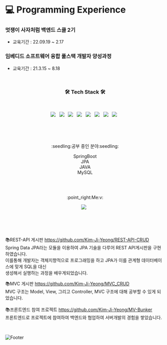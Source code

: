 

# 💻 Programming Experience

### 멋쟁이 사자처럼 백엔드 스쿨 2기
- 교육기간 : 22.09.19 ~ 2.17





### 임베디드 소프트웨어 융합 풀스택 개발자 양성과정

- 교육기간 : 21.3.15 ~ 8.18




<br>
<h3 align="center"><b>🛠 Tech Stack 🛠</b></h3>
</br>
<p align="center">
  <img src="https://img.shields.io/badge/Java-1F6B75?style=flat&logo=OpenJDK&logoColor=white"/> &nbsp
<img src="https://img.shields.io/badge/HTML5-E34F26?style=plastic-square&logo=HTML5&logoColor=white"/></a> &nbsp
<img src="https://img.shields.io/badge/CSS3-1572B6?style=plastic-square&logo=CSS3&logoColor=white"/></a> &nbsp
<img src="https://img.shields.io/badge/JavaScript-F7DF1E?style=plastic-square&logo=JavaScript&logoColor=white"/></a> &nbsp
<!-- <img src="https://img.shields.io/badge/Android-3DDC84?style=plastic-square&logo=Android&logoColor=white"/></a> &nbsp -->
<img src="https://img.shields.io/badge/MySQL-4479A1?style=plastic-square&logo=MySQL&logoColor=white"/></a> &nbsp 
<img src="https://img.shields.io/badge/SringBoot-6DB33F?style=plastic-square&logo=SringBoot&logoColor=white"/></a> &nbsp 
<img src="https://img.shields.io/badge/Bootstrap-7952B3?style=plastic-square&logo=Bootstrap&logoColor=white"/></a> &nbsp 
<img src="https://img.shields.io/badge/PostsgresSQL-4169E1?style=plastic-square&logo=PostsgresSQL&logoColor=white"/></a> &nbsp 


</p>
</br>
</br>
</br>
<p align="center">
:seedling:공부 중인 분야:seedling: </br>
<p align="center">
SpringBoot</br>
JPA</br>
JAVA</br>
MySQL
</p>
</br></br>


<p align="center">
:point_right:Me:v:
<p align="center">
<a href="https://velog.io/@yeong6415"><img src="https://img.shields.io/badge/Vlog-20C997?style=plastic-square&logo=Vlog&logoColor=white"/></a> &nbsp


</br></br></br></br>
:books:REST-API 게시판 https://github.com/Kim-Ji-Yeong/REST-API-CRUD</br>
Spring Data JPA라는 모듈을 이용하여 JPA 기술을 다루어 REST API게시판을 구현하였습니다.</br>
이를통해 개발자는 객체지향적으로 프로그래밍을 하고 JPA가 이를 관계형 데이터베이스에 맞게 SQL을 대신 </br>생성해서 실행하는 과정을 배우게되었습니다.


:books:MVC 게시판 https://github.com/Kim-Ji-Yeong/MVC_CRUD</br>
MVC 구조는 Model, View, 그리고 Controller, MVC 구조에 대해 공부할 수 있게 되었습니다.<br></br>
:books:프론트엔드 참여 프로젝트 https://github.com/Kim-Ji-Yeong/MV-Bunker  <br>
프론트엔드로 프로젝트에 참여하여 백엔드와 협업하여 서버개발의 경험을 쌓았습니다.

<br>

![Footer](https://capsule-render.vercel.app/api?type=waving&color=auto&height=200&section=footer)
